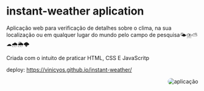 # instant-weather aplication

Aplicação web para verificação de detalhes sobre o clima, na sua localização ou em qualquer lugar do mundo pelo campo de pesquisa🌤⛈⛅☁🌧🌦🌩

Criada com o intuito de praticar HTML, CSS E JavaScritp

deploy: https://vinicyos.github.io/instant-weather/


<img align="right" alt="aplicação" style="border-radius:50px;" src="https://uploaddeimagens.com.br/images/004/317/553/original/WhatsApp_Image_2023-01-26_at_00.04.51.jpeg?1674960642#vitrinedev">
